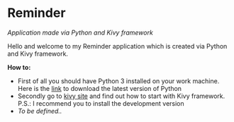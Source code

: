 # Reminder
*Application made via Python and Kivy framework*

Hello and welcome to my Reminder application which is created via Python and Kivy framework.

**How to:**
- First of all you should have Python 3 installed on your work machine. Here is the [link](https://www.python.org/downloads/) to download the latest version of Python 
- Secondly go to [kivy site](https://kivy.org/docs/gettingstarted/intro.html) and find out how to start with Kivy framework.
P.S.: I recommend you to install the development version
- *To be defined..*
